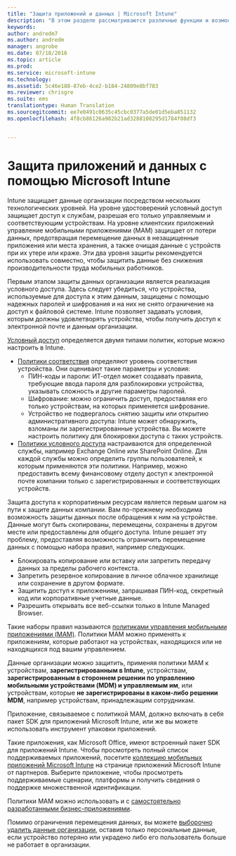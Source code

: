 ```yaml
---
title: "Защита приложений и данных | Microsoft Intune"
description: "В этом разделе рассматриваются различные функции и возможности Intune, предназначенные для защиты корпоративных приложений и данных."
keywords: 
author: andredm7
ms.author: andredm
manager: angrobe
ms.date: 07/18/2016
ms.topic: article
ms.prod: 
ms.service: microsoft-intune
ms.technology: 
ms.assetid: 5c46e188-87eb-4ce2-b184-24809e8bf783
ms.reviewer: chrisgre
ms.suite: ems
translationtype: Human Translation
ms.sourcegitcommit: ee7e0491c0635c45cbc0377a5de01d5eba851132
ms.openlocfilehash: 4f8cb86126a982b21ad3288108295d1784f08df3


---
```


# <a name="protect-apps-and-data-with-microsoft-intune"></a>Защита приложений и данных с помощью Microsoft Intune


Intune защищает данные организации посредством нескольких технологических уровней. На уровне удостоверений условный доступ защищает доступ к службам, разрешая его только управляемым и соответствующим устройствам. На уровне клиентских приложений управление мобильными приложениями (MAM) защищает от потери данных, предотвращая перемещение данных в незащищенные приложения или места хранения, а также очищая данные с устройств при их утере или краже. Эти два уровня защиты рекомендуется использовать совместно, чтобы защитить данные без снижения производительности труда мобильных работников.

Первым этапом защиты данных организации является реализация условного доступа. Здесь следует убедиться, что устройства, используемые для доступа к этим данным, защищены с помощью надежных паролей и шифрования и на них не снято ограничение на доступ к файловой системе. Intune позволяет задавать условия, которым должны удовлетворять устройства, чтобы получить доступ к электронной почте и данным организации.

[Условный доступ](restrict-access-to-email-and-o365-services-with-microsoft-intune.md) определяется двумя типами политик, которые можно настроить в Intune.
- [Политики соответствия](introduction-to-device-compliance-policies-in-microsoft-intune.md) определяют уровень соответствия устройства. Они оценивают такие параметры и условия:
  - ПИН-коды и пароли: ИТ-отдел может создавать правила, требующие ввода пароля для разблокировки устройства, указывать сложность и другие параметры паролей.
  - Шифрование: можно ограничить доступ, предоставляя его только устройствам, на которых применяется шифрование.
  - Устройство не подвергалось снятию защиты или открытию административного доступа: Intune может обнаружить, взломаны ли зарегистрированные устройства. Вы можете настроить политику для блокировки доступа с таких устройств.
- [Политики условного доступа](restrict-access-to-email-and-o365-services-with-microsoft-intune.md) настраиваются для определенной службы, например Exchange Online или SharePoint Online. Для каждой службы можно определить группы пользователей, к которым применяются эти политики. Например, можно предоставить всему финансовому отделу доступ к электронной почте компании только с зарегистрированных и соответствующих устройств.

Защита доступа к корпоративным ресурсам является первым шагом на пути к защите данных компании. Вам по-прежнему необходима возможность защиты данных после обращения к ним на устройстве. Данные могут быть скопированы, перемещены, сохранены в другом месте или предоставлены для общего доступа. Intune решает эту проблему, предоставляя возможность ограничить перемещение данных с помощью набора правил, например следующих.
- Блокировать копирование или вставку или запретить передачу данных за пределы рабочего контекста.
- Запретить резервное копирование в личное облачное хранилище или сохранение в другом формате.
- Защитить доступ к приложениям, запрашивая ПИН-код, секретный код или корпоративные учетные данные.
- Разрешить открывать все веб-ссылки только в Intune Managed Browser.

Такие наборы правил называются [политиками управления мобильными приложениями (MAM)](protect-app-data-using-mobile-app-management-policies-with-microsoft-intune.md). Политики MAM можно применять к приложениям, которые работают на устройствах, находящихся или не находящихся под вашим управлением.  

Данные организации можно защитить, применяя политики MAM к устройствам, **зарегистрированным в Intune**, устройствам, **зарегистрированным в стороннем решении по управлению мобильными устройствами (MDM) и управляемым им**, или устройствам, которые **не зарегистрированы в каком-либо решении MDM**, например устройствам, принадлежащим сотрудникам.

Приложение, связываемое с политикой MAM, должно включать в себя пакет SDK для приложений Microsoft Intune, или же вы можете использовать инструмент упаковки приложений.

Такие приложения, как Microsoft Office, имеют встроенный пакет SDK для приложений Intune. Чтобы просмотреть полный список поддерживаемых приложений, посетите [коллекцию мобильных приложений Microsoft Intune](https://www.microsoft.com/en-us/cloud-platform/microsoft-intune-apps) на странице приложений Microsoft Intune от партнеров. Выберите приложение, чтобы просмотреть поддерживаемые сценарии, платформы и получить сведения о поддержке множественной идентификации.

Политики MAM можно использовать и с [самостоятельно разработанными бизнес-приложениями](decide-how-to-prepare-apps-for-mobile-application-management-with-microsoft-intune.md).

Помимо ограничения перемещения данных, вы можете [выборочно удалить данные организации](wipe-managed-company-app-data-with-microsoft-intune.md), оставив только персональные данные, если устройство потеряно или украдено либо его пользователь больше не работает в организации.



<!--HONumber=Dec16_HO2-->


